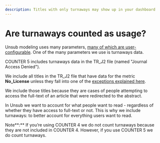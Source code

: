 ```yaml
---
description: Titles with only turnaways may show up in your dashboard
---
```


# Are turnaways counted as usage?

Unsub modeling uses many parameters, [many of which are user-configurable](../reference/scenario-parameters.md). One of the many parameters we use is turnaways data.

COUNTER 5 includes turnaways data in the TR\_J2 file (named "Journal Access Denied").

We include all titles in the TR\_J2 file that have data for the metric **No\_License** unless they fall into one of the [exceptions explained here](why-dont-i-see-a-certain-title-in-my-dashboard.md).

We include those titles because they are cases of people attempting to access the full-text of an article that were redirected to the abstract.

In Unsub we want to account for what people want to read - regardless of whether they have access to full-text or not. This is why we include turnaways: to better account for everything users want to read.

Note**:** If you’re using COUNTER 4 we do not count turnaways because they are not included in COUNTER 4. However, if you use COUNTER 5 we do count turnaways.
